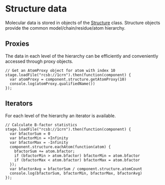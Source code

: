 
# Structure data

Molecular data is stored in objects of the [Structure](../class/src/structure/structure.js~Structure.html) class. Structure objects provide the common model/chain/residue/atom hierarchy.


## Proxies

The data in each level of the hierarchy can be efficiently and conveniently accessed through proxy objects.

```
// Get an AtomProxy object for atom with index 10
stage.loadFile("rcsb://1crn").then(function(component) {
  var atomProxy = component.structure.getAtomProxy(10)
  console.log(atomProxy.qualifiedName())
});
```


## Iterators

For each level of the hierarchy an iterator is available.

```
// Calculate B-factor statistics
stage.loadFile("rcsb://1crn").then(function(component) {
  var bfactorSum = 0
  var bfactorMin = +Infinity
  var bfactorMax = -Infinity
  component.structure.eachAtom(function(atom) {
    bfactorSum += atom.bfactor;
    if (bfactorMin > atom.bfactor) bfactorMin = atom.bfactor
    if (bfactorMax < atom.bfactor) bfactorMax = atom.bfactor
  });
  var bfactorAvg = bfactorSum / component.structure.atomCount
  console.log(bfactorSum, bfactorMin, bfactorMax, bfactorAvg)
});

```
